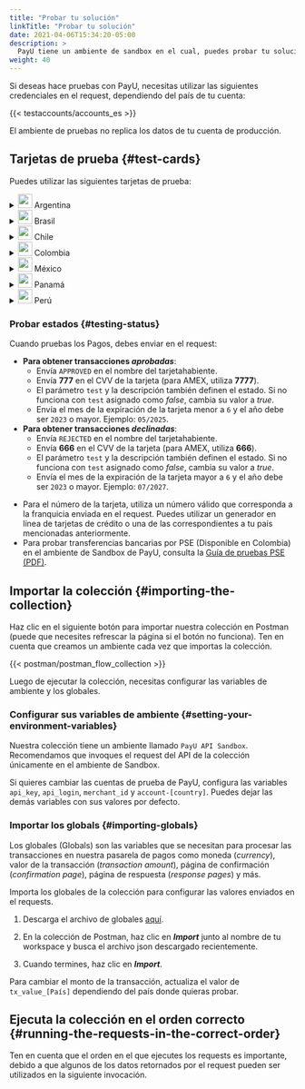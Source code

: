 ```yaml
---
title: "Probar tu solución"
linkTitle: "Probar tu solución"
date: 2021-04-06T15:34:20-05:00
description: >
  PayU tiene un ambiente de sandbox en el cual, puedes probar tu solución antes de moverte al ambiente en vivo, donde puedes recibir pagos reales y transacciones.
weight: 40
---
```


Si deseas hace pruebas con PayU, necesitas utilizar las siguientes credenciales en el request, dependiendo del país de tu cuenta:  

{{< testaccounts/accounts_es >}}

El ambiente de pruebas no replica los datos de tu cuenta de producción.

## Tarjetas de prueba {#test-cards}
Puedes utilizar las siguientes tarjetas de prueba:

<details>
<summary><img src="/assets/Argentina.png" width="25px"/> Argentina</summary>

| Tarjeta                           | Número                              |
|-----------------------------------|-------------------------------------|
| **Tarjeta de Crédito AMEX**       | 376414000000009                     |
| **Tarjeta de Crédito ARGENCARD**  | 5011050000000001                    |
| **Tarjeta de Crédito CABAL**      | 5896570000000008                    |
| **Tarjeta de Crédito CENCOSUD**   | 6034930000000005 - 5197670000000002 |
| **Tarjeta de Crédito DINERS**     | 36481400000006                      |
| **Tarjeta de Crédito MASTERCARD** | 5399090000000009                    |
| **Tarjeta de Crédito NARANJA**    | 5895620000000002                    |
| **Tarjeta de Crédito SHOPPING**   | 6034880000000051                    |
| **Tarjeta de Crédito VISA**       | 4850110000000000 - 4036820000000001 |
| **Tarjeta Débito VISA**           | 4517730000000000                    |

</details>
<details>
<summary><img src="/assets/Brasil.png" width="25px"/> Brasil</summary>

| Tarjeta                           | Número                              |
|-----------------------------------|-------------------------------------|
| **Tarjeta de Crédito AMEX**       | 376611000000000                     |
| **Tarjeta de Crédito DINERS**     | 36213800000009                      |
| **Tarjeta de Crédito ELO**        | 5067310000000002                    |
| **Tarjeta de Crédito HIPERCARD**  | 6062825624254001                    |
| **Tarjeta de Crédito MASTERCARD** | 5123740000000002                    |
| **Tarjeta de Crédito VISA**       | 4422120000000008 - 4984460000000008 |

</details>
<details>
<summary><img src="/assets/Chile.png" width="25px"/> Chile</summary>

| Tarjeta                           | Número                               |
|-----------------------------------|--------------------------------------|
| **Tarjeta de Crédito AMEX**       | 377825000000005                      |
| **Tarjeta de Crédito DINERS**     | 36525200000002                       |
| **Tarjeta de Crédito MASTERCARD** | 5435630000000008                     |
| **Tarjeta de Crédito VISA**       | 4051885600446623 - 4938590000000017  |

</details>
<details>
<summary><img src="/assets/Colombia.png" width="25px"/> Colombia</summary>

| Tarjeta                           | Número                                                                |
|-----------------------------------|-----------------------------------------------------------------------|
| **Tarjeta de Crédito AMEX**       | 377813000000001 - 377847626810864 - 376402004977124 - 376414000000009 |
| **Tarjeta de Crédito CODENSA**    | 5907120000000009                                                      |
| **Tarjeta de Crédito CRM**        | 5282096712463427                                                      |
| **Tarjeta de Crédito DAVIVIENDA** | 5247081012761500                                                      |
| **Tarjeta de Crédito DINERS**     | 36032400000007 - 36032404150519 - 36032440201896                      |
| **Tarjeta de Crédito MASTERCARD** | 5471300000000003 - 5120697176068275                                   |
| **Tarjeta de Crédito NEQUI**      | 4093551018099251                                                      |
| **Tarjeta de Crédito VISA**       | 4097440000000004 - 4037997623271984 - 4111111111111111                |
| **Tarjeta Débito VISA**           | 4509420000000008                                                      |

</details>
<details>
<summary><img src="/assets/Mexico.png" width="25px"/> México</summary>

| Tarjeta                           | Número                               |
|-----------------------------------|--------------------------------------|
| **Tarjeta de Crédito AMEX**       | 376675000000005                      |
| **Tarjeta de Crédito MASTERCARD** | 5579070000000003                     |
| **Tarjeta Débito MASTERCARD**     | 5256780000000007                     |
| **Tarjeta de Crédito VISA**       | 4268070000000002                     |
| **Tarjeta Débito VISA**           | 4415490000000004                     |

</details>
<details>
<summary><img src="/assets/Panama.png" width="25px"/> Panamá</summary>

| Tarjeta                           | Número                               |
|-----------------------------------|--------------------------------------|
| **Tarjeta de Crédito MASTERCARD** | 5455040000000005                     |
| **Tarjeta de Crédito VISA**       | 4723030000000005                     |

</details>
<details>
<summary><img src="/assets/Peru.png" width="25px"/> Perú</summary>

| Tarjeta                           | Número                               |
|-----------------------------------|--------------------------------------|
| **Tarjeta de Crédito AMEX**       | 377753000000009                      |
| **Tarjeta de Crédito DINERS**     | 36239200000000                       |
| **Tarjeta de Crédito MASTERCARD** | 5491610000000001                     |
| **Tarjeta Débito MASTERCARD**     | 5236930000000003                     |
| **Tarjeta de Crédito VISA**       | 4907840000000005 - 4634010000000005  |
| **Tarjeta Débito VISA**           | 4557880000000004                     |

</details>

### Probar estados {#testing-status}
Cuando pruebas los Pagos, debes enviar en el request:

* **Para obtener transacciones _aprobadas_**: 
  - Envía `APPROVED` en el nombre del tarjetahabiente.
  - Envía **777** en el CVV de la tarjeta (para AMEX, utiliza **7777**).
  - El parámetro `test` y la descripción también definen el estado. Si no funciona con `test` asignado como _false_, cambia su valor a _true_.
  - Envía el mes de la expiración de la tarjeta menor a `6` y el año debe ser `2023` o mayor. Ejemplo: `05/2025`.
* **Para obtener transacciones _declinadas_**: 
  - Envía `REJECTED` en el nombre del tarjetahabiente.
  - Envía **666** en el CVV de la tarjeta (para AMEX, utiliza **666**).
  - El parámetro `test` y la descripción también definen el estado. Si no funciona con `test` asignado como _false_, cambia su valor a _true_.
  - Envía el mes de la expiración de la tarjeta mayor a `6` y el año debe ser `2023` o mayor. Ejemplo: `07/2027`.
<!--* **Para obtener transacciones _pendientes_**: 
  - Envía `PENDING` en el nombre del tarjetahabiente.
  - Envía **777** en el CVV de la tarjeta (para AMEX, utiliza **7777**).
  - Envía el parámetro `test` como _true_.
  - En la información del comprador y el pagador, asigna la dirección de correo electrónico `manual-review-hub@email.com`.-->
* Para el número de la tarjeta, utiliza un número válido que corresponda a la franquicia enviada en el request. Puedes utilizar un generador en línea de tarjetas de crédito o una de las  correspondientes a tu país mencionadas anteriormente.
* Para probar transferencias bancarias por PSE (Disponible en Colombia) en el ambiente de Sandbox de PayU, consulta la [Guía de pruebas PSE (PDF)](/assets/pse-test-guide-v5-es.pdf).

## Importar la colección {#importing-the-collection}
Haz clic en el siguiente botón para importar nuestra colección en Postman (puede que necesites refrescar la página si el botón no funciona). Ten en cuenta que creamos un ambiente cada vez que importas la colección.

{{< postman/postman_flow_collection >}}
<br>

Luego de ejecutar la colección, necesitas configurar las variables de ambiente y los globales.

### Configurar sus variables de ambiente {#setting-your-environment-variables}
Nuestra colección tiene un ambiente llamado `PayU API Sandbox`. Recomendamos que invoques el request del API de la colección únicamente en el ambiente de Sandbox.

Si quieres cambiar las cuentas de prueba de PayU, configura las variables `api_key`, `api_login`, `merchant_id` y `account-[country]`. Puedes dejar las demás variables con sus valores por defecto.

### Importar los globals {#importing-globals}
Los globales (Globals) son las variables que se necesitan para procesar las transacciones en nuestra pasarela de pagos como moneda (_currency_), valor de la transacción (_transaction amount_), página de confirmación (_confirmation page_), página de respuesta (_response pages_) y más.

Importa los globales de la colección para configurar las valores enviados en el requests. 

1. Descarga el archivo de globales <a href="/assets/globals/PayU%20Latam.postman_globals.json" download>aquí</a>.

2. En la colección de Postman, haz clic en _**Import**_ junto al nombre de tu workspace y busca el archivo json descargado recientemente.

3. Cuando termines, haz clic en _**Import**_.

Para cambiar el monto de la transacción, actualiza el valor de `tx_value_[País]` dependiendo del país donde quieras probar.

## Ejecuta la colección en el orden correcto {#running-the-requests-in-the-correct-order}
Ten en cuenta que el orden en el que ejecutes los requests es importante, debido a que algunos de los datos retornados por el request pueden ser utilizados en la siguiente invocación. 